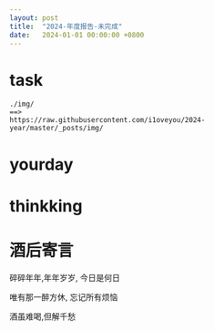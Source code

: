 ```yaml
---
layout: post
title:  "2024-年度报告-未完成"
date:   2024-01-01 00:00:00 +0800
---
```




# task



```
./img/ 
==>
https://raw.githubusercontent.com/i1oveyou/2024-year/master/_posts/img/
```

 

# yourday





# thinkking





# 酒后寄言

碎碎年年,年年岁岁, 今日是何日

唯有那一醉方休, 忘记所有烦恼

酒虽难喝,但解千愁
